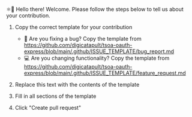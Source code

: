 ⚛👋 Hello there! Welcome. Please follow the steps below to tell us about your contribution.

1. Copy the correct template for your contribution

   - 🐛 Are you fixing a bug? Copy the template from <https://github.com/digicatapult/tsoa-oauth-express/blob/main/.github/ISSUE_TEMPLATE/bug_report.md>
   - 💻 Are you changing functionality? Copy the template from <https://github.com/digicatapult/tsoa-oauth-express/blob/main/.github/ISSUE_TEMPLATE/feature_request.md>

2. Replace this text with the contents of the template
3. Fill in all sections of the template
4. Click "Create pull request"
